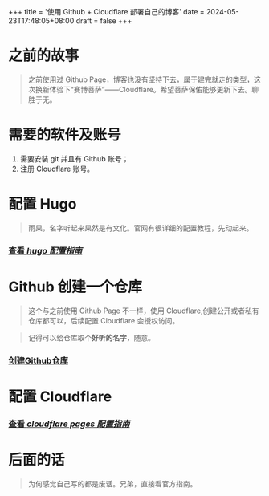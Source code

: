 +++
title = '使用 Github + Cloudflare 部署自己的博客'
date = 2024-05-23T17:48:05+08:00
draft = false
+++
# 之前的故事
> 之前使用过 Github Page，博客也没有坚持下去，属于建完就走的类型，这次换新体验下“赛博菩萨”——Cloudflare。希望菩萨保佑能够更新下去。聊胜于无。
# 需要的软件及账号
1. 需要安装 git 并且有 Github 账号；
2. 注册 Cloudflare 账号。
# 配置 Hugo 
> 雨果，名字听起来果然是有文化。官网有很详细的配置教程，先动起来。

### [查看 *hugo 配置指南* ](https://developers.cloudflare.com/pages/framework-guides/deploy-a-hugo-site/)

# Github 创建一个仓库
> 这个与之前使用 Github Page 不一样，使用 Cloudflare,创建公开或者私有仓库都可以，后续配置 Cloudflare 会授权访问。

> 记得可以给仓库取个**好听的名字**，随意。

### [创建Github仓库](https://developers.cloudflare.com/pages/framework-guides/deploy-a-hugo-site/#create-a-github-repository)

# 配置 Cloudflare 
### [查看 *cloudflare pages 配置指南*](https://developers.cloudflare.com/pages/framework-guides/deploy-a-hugo-site/#deploy-with-cloudflare-pages)


# 后面的话
> 为何感觉自己写的都是废话。兄弟，直接看官方指南。
